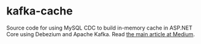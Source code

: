 # kafka-cache
Source code for using MySQL CDC to build in-memory cache in ASP.NET Core using Debezium and Apache Kafka. Read [the main article at Medium](https://medium.com/@mousavi310/beat-cache-invalidation-in-asp-net-core-using-kafka-and-debezium-65cd1d80554d).
